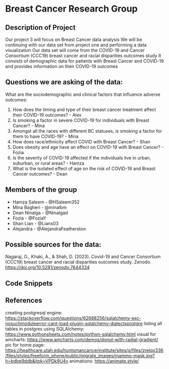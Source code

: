 # Breast Cancer Research Group

## Description of Project
Our project 3 will focus on Breast Cancer data analysis
We will be continuing with our data set from project one and performing a data visualization
Our data set will come from the COVID-19 and Cancer Consortium (CCC19) breast cancer and racial disparities outcomes study
It consists of demographic data for patients with Breast Cancer and COVID-19 and provides information on their COVID-19 outcomes


## Questions we are asking of the data:

What are the sociodemographic and clinical factors that influence adverse outcomes: 
1. How does the timing and type of their breast cancer treatment affect their COVID-19 outcomes? - Alex
2. Is smoking a factor in severe COVID-19 for individuals with Breast Cancer? - Mina
3. Amongst all the races with different BC statuses, is smoking a factor for them to have COVID-19? - Mina
4. How does race/ethnicity affect COVID with Breast Cancer? - Shan
5. Does obesity and age have an effect on COVID-19 with Breast Cancer? - Fozia
6. Is the severity of COVID-19 affected if the individuals live in urban, suburban, or rural areas? - Hamza
7. What is the isolated effect of age on the risk of COVID-19 and Breast Cancer outcomes? - Dean

## Members of the group
- Hamza Saleem - @HSaleem352
- Mina Bagheri - @minalbm
- Dean Ninalga - @Ninalgad 
- Fozia - @FoziaY
- Shan Lian - @Lians03
- Alejandra - @AlejandraFeatherston

## Possible sources for the data:
Nagaraj, G., Khaki, A., & Shah, D. (2023). Covid-19 and Cancer Consortium (CCC19) breast cancer and racial disparities outcomes study. Zenodo. https://doi.org/10.5281/zenodo.7644334


## Code Snippets


## References
creating postgresql engine: https://stackoverflow.com/questions/62688256/sqlalchemy-exc-nosuchmoduleerror-cant-load-plugin-sqlalchemy-dialectspostgre
listing all tables in postgres using SQLAlchemy: https://www.pythonsheets.com/notes/python-sqlalchemy.html
visual for amcharts: https://www.amcharts.com/demos/donut-with-radial-gradient/
pic for home page: https://healthcare.utah.edu/huntsmancancerinstitute/sites/g/files/zrelqx336/files/styles/freeform_phone/public/migrate_images/mammo-mask.jpg?h=bdbe9ddb&itok=VPDk9U4v
animations: https://animate.style/















